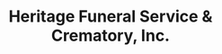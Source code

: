 ---
title: "Heritage Funeral Service & Crematory, Inc."
url: /valdese/heritage-funeral-service-and-crematory-inc/
shop: funeral directors
---